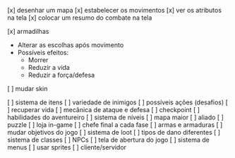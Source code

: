 [x] desenhar um mapa
[x] estabelecer os movimentos
[x] ver os atributos na tela
[x] colocar um resumo do combate na tela

[x] armadilhas
- Alterar as escolhas após movimento
- Possíveis efeitos:
    - Morrer
    - Reduzir a vida
    - Reduzir a força/defesa

[ ] mudar skin

[ ] sistema de itens
[ ] variedade de inimigos
[ ] possíveis ações (desafios)
[ ] recuperar vida
[ ] mecânica de ataque e defesa
[ ] checkpoint
[ ] habilidades do aventureiro
[ ] sistema de níveis
[ ] mapa maior
[ ] aliado
[ ] puzzle
[ ] loja in-game
[ ] chefe final a cada fase
[ ] armas e armaduras
[ ] mudar objetivos do jogo
[ ] sistema de loot
[ ] tipos de dano diferentes
[ ] sistema de classes
[ ] NPCs
[ ] tela de abertura do jogo
[ ] sistema de menus
[ ] usar sprites
[ ] cliente/servidor
